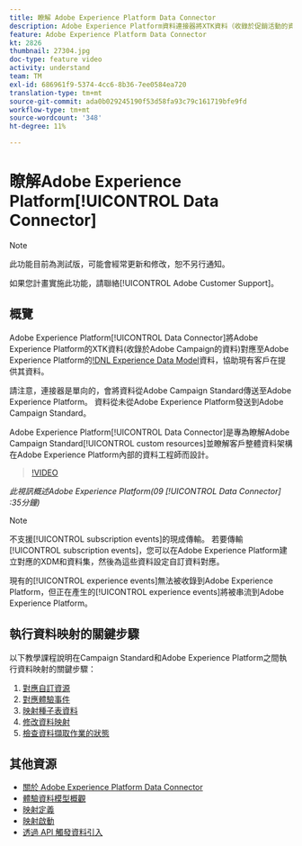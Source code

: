 ```yaml
---
title: 瞭解 Adobe Experience Platform Data Connector
description: Adobe Experience Platform資料連接器將XTK資料（收錄於促銷活動的資料）對應至Adobe Experience Platform的體驗資料模型(XDM)資料，協助現有客戶在Adobe Experience Platform提供其資料。
feature: Adobe Experience Platform Data Connector
kt: 2826
thumbnail: 27304.jpg
doc-type: feature video
activity: understand
team: TM
exl-id: 686961f9-5374-4cc6-8b36-7ee0584ea720
translation-type: tm+mt
source-git-commit: ada0b029245190f53d58fa93c79c161719bfe9fd
workflow-type: tm+mt
source-wordcount: '348'
ht-degree: 11%

---
```


# 瞭解Adobe Experience Platform[!UICONTROL Data Connector]

>[!NOTE]
>
>此功能目前為測試版，可能會經常更新和修改，恕不另行通知。
>
>如果您計畫實施此功能，請聯絡[!UICONTROL Adobe Customer Support]。

## 概覽

Adobe Experience Platform[!UICONTROL Data Connector]將Adobe Experience Platform的XTK資料(收錄於Adobe Campaign的資料)對應至Adobe Experience Platform的[!DNL Experience Data Model](XDM)資料，協助現有客戶在提供其資料。

請注意，連接器是單向的，會將資料從Adobe Campaign Standard傳送至Adobe Experience Platform。 資料從未從Adobe Experience Platform發送到Adobe Campaign Standard。

Adobe Experience Platform[!UICONTROL Data Connector]是專為瞭解Adobe Campaign Standard[!UICONTROL custom resources]並瞭解客戶整體資料架構在Adobe Experience Platform內部的資料工程師而設計。

>[!VIDEO](https://video.tv.adobe.com/v/27304?quality=12)

*此視訊概述Adobe Experience Platform(09 [!UICONTROL Data Connector] :35分鐘)*

>[!NOTE]
>
>不支援[!UICONTROL subscription events]的現成傳輸。 若要傳輸[!UICONTROL subscription events]，您可以在Adobe Experience Platform建立對應的XDM和資料集，然後為這些資料設定自訂資料對應。
>
>現有的[!UICONTROL experience events]無法被收錄到Adobe Experience Platform，但正在產生的[!UICONTROL experience events]將被串流到Adobe Experience Platform。

## 執行資料映射的關鍵步驟

以下教學課程說明在Campaign Standard和Adobe Experience Platform之間執行資料映射的關鍵步驟：

1. [對應自訂資源](/help/administrating/adobe-experience-platform-data-connector/mapping-custom-resources.md)
2. [對應體驗事件](/help/administrating/adobe-experience-platform-data-connector/mapping-experience-events.md)
3. [映射種子表資料](/help/administrating/adobe-experience-platform-data-connector/mapping-seed-table-data.md)
4. [修改資料映射](/help/administrating/adobe-experience-platform-data-connector/modifying-data-mapping.md)
5. [檢查資料擷取作業的狀態](/help/administrating/adobe-experience-platform-data-connector/checking-status-of-data-ingestion-jobs.md)

## 其他資源

* [關於 Adobe Experience Platform Data Connector](https://docs.adobe.com/content/help/en/campaign-standard/using/administrating/mapping-campaign-and-aep-data/aep-about-data-connector.html)
* [體驗資料模型概觀](https://docs.adobe.com/content/help/en/campaign-standard/using/administrating/mapping-campaign-and-aep-data/aep-data-model-overview.html)
* [映射定義](https://docs.adobe.com/content/help/en/campaign-standard/using/administrating/mapping-campaign-and-aep-data/aep-mapping-definition.html)
* [映射啟動](https://docs.adobe.com/content/help/en/campaign-standard/using/administrating/mapping-campaign-and-aep-data/aep-mapping-activation.html)
* [透過 API 觸發資料引入](https://docs.adobe.com/content/help/en/campaign-standard/using/administrating/mapping-campaign-and-aep-data/aep-triggering-data-ingestion.html)
